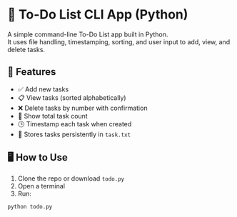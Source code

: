 # 📝 To-Do List CLI App (Python)

A simple command-line To-Do List app built in Python.  
It uses file handling, timestamping, sorting, and user input to add, view, and delete tasks.

## 🔧 Features
- ✅ Add new tasks
- 📋 View tasks (sorted alphabetically)
- ❌ Delete tasks by number with confirmation
- 🧮 Show total task count
- 🕒 Timestamp each task when created
- 💾 Stores tasks persistently in `task.txt`

## 🖥️ How to Use

1. Clone the repo or download `todo.py`
2. Open a terminal
3. Run:

```bash
python todo.py
